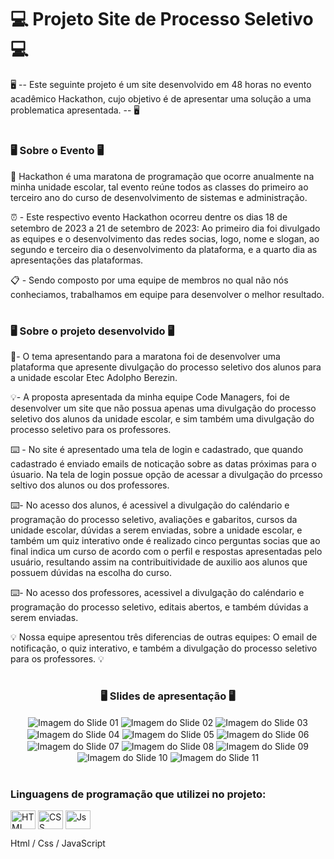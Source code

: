 # 💻 Projeto Site de Processo Seletivo 💻
🖥  -- Este seguinte projeto é um site desenvolvido em 48 horas no evento acadêmico Hackathon, cujo objetivo é de apresentar uma solução a uma problematica apresentada. -- 🖥 

#

### 🖥  Sobre o Evento 🖥 

📲 Hackathon é uma maratona de programação que ocorre anualmente na minha unidade escolar, tal evento reúne todos as classes do primeiro ao terceiro ano do curso de desenvolvimento de sistemas e administração.

⏰ - Este respectivo evento Hackathon ocorreu dentre os dias 18 de setembro de 2023 a 21 de setembro de 2023:
Ao primeiro dia foi divulgado as equipes e o desenvolvimento das redes socias, logo, nome e slogan, ao segundo e terceiro dia o desenvolvimento da plataforma, e a quarto dia as apresentações das plataformas. 

📋 - Sendo composto por uma equipe de membros no qual não nós conheciamos, trabalhamos em equipe para desenvolver o melhor resultado. 

#

### 🖥 Sobre o projeto desenvolvido 🖥 

📃- O tema apresentando para a maratona foi de desenvolver uma plataforma que apresente divulgação do processo seletivo dos alunos para a unidade escolar Etec Adolpho Berezin.

💡- A proposta apresentada da minha equipe Code Managers, foi de desenvolver um site que não possua apenas uma divulgação do processo seletivo dos alunos da unidade escolar, e sim também uma divulgação do processo seletivo para os professores. 

⌨️ - No site é apresentado uma tela de login e cadastrado, que quando cadastrado é enviado emails de noticação sobre as datas próximas para o úsuario. Na tela de login possue opção de acessar a divulgação do prcesso seltivo dos alunos ou dos professores. 

⌨️- No acesso dos alunos, é acessivel a divulgação do caléndario e programação do processo seletivo, avaliações e gabaritos, cursos da unidade escolar, dúvidas a serem enviadas, sobre a unidade escolar, e também um quiz interativo onde é realizado cinco perguntas socias que ao final indica um curso de acordo com o perfil e respostas apresentadas pelo usuário, resultando assim na contribuitividade de auxilio aos alunos que possuem dúvidas na escolha do curso. 

⌨️- No acesso dos professores, acessivel a divulgação do caléndario e programação do processo seletivo, editais abertos, e também dúvidas a serem enviadas. 

💡 Nossa equipe apresentou três diferencias de outras equipes: O email de notificação, o quiz interativo, e também a divulgação do processo seletivo para os professores. 💡

#

<center>

 ### 🖥 Slides de apresentação 🖥
 
<img align="center" alt="Imagem do Slide 01" src="https://github.com/GuilhermeVideira/Projeto-Site-de-Processo-Seletivo/blob/main/Imagens%20dos%20Slides/Slide%2001.jpeg?raw=true" />
<img align="center" alt="Imagem do Slide 02" src="https://github.com/GuilhermeVideira/Projeto-Site-de-Processo-Seletivo/blob/main/Imagens%20dos%20Slides/Slide%2002.jpeg?raw=true" />
<img align="center" alt="Imagem do Slide 03" src="https://github.com/GuilhermeVideira/Projeto-Site-de-Processo-Seletivo/blob/main/Imagens%20dos%20Slides/Slide%2003.jpeg?raw=true" />
<img align="center" alt="Imagem do Slide 04" src="https://github.com/GuilhermeVideira/Projeto-Site-de-Processo-Seletivo/blob/main/Imagens%20dos%20Slides/Slide%2004.jpeg?raw=true" />
<img align="center" alt="Imagem do Slide 05" src="https://github.com/GuilhermeVideira/Projeto-Site-de-Processo-Seletivo/blob/main/Imagens%20dos%20Slides/Slide%2005.jpeg?raw=true" />
<img align="center" alt="Imagem do Slide 06" src="https://github.com/GuilhermeVideira/Projeto-Site-de-Processo-Seletivo/blob/main/Imagens%20dos%20Slides/Slide%2006.jpeg?raw=true" />
<img align="center" alt="Imagem do Slide 07" src="https://github.com/GuilhermeVideira/Projeto-Site-de-Processo-Seletivo/blob/main/Imagens%20dos%20Slides/Slide%2007.jpeg?raw=true" />
<img align="center" alt="Imagem do Slide 08" src="https://github.com/GuilhermeVideira/Projeto-Site-de-Processo-Seletivo/blob/main/Imagens%20dos%20Slides/Slide%2008.jpeg?raw=true" />
<img align="center" alt="Imagem do Slide 09" src="https://github.com/GuilhermeVideira/Projeto-Site-de-Processo-Seletivo/blob/main/Imagens%20dos%20Slides/Slide%2009.jpeg?raw=true" />
<img align="center" alt="Imagem do Slide 10" src="https://github.com/GuilhermeVideira/Projeto-Site-de-Processo-Seletivo/blob/main/Imagens%20dos%20Slides/Slide%2010.jpeg?raw=true" />
<img align="center" alt="Imagem do Slide 11" src="https://github.com/GuilhermeVideira/Projeto-Site-de-Processo-Seletivo/blob/main/Imagens%20dos%20Slides/Slide%2011.jpeg?raw=true" />

</center>

#

### Linguagens de programação que utilizei no projeto:
<img align="center" alt="HTML" height="30" width="40" src="https://raw.githubusercontent.com/devicons/devicon/master/icons/html5/html5-original.svg"> <img align="center" alt="CSS" height="30" width="40" src="https://raw.githubusercontent.com/devicons/devicon/master/icons/css3/css3-original.svg"> <img align="center" alt="Js" height="30" width="40" src="https://raw.githubusercontent.com/devicons/devicon/master/icons/javascript/javascript-plain.svg">

Html / Css / JavaScript



